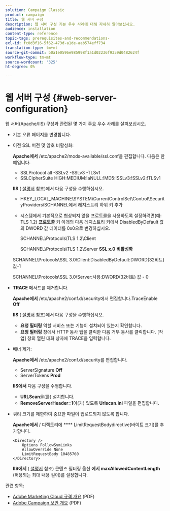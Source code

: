 ```yaml
---
solution: Campaign Classic
product: campaign
title: 웹 서버 구성
description: 웹 서버 구성 기본 우수 사례에 대해 자세히 알아보십시오.
audience: installation
content-type: reference
topic-tags: prerequisites-and-recommendations-
exl-id: fc0d3f16-5f62-473d-a1de-aab574eff734
translation-type: tm+mt
source-git-commit: b0a1e0596e985998f1a1d02236f9359d0482624f
workflow-type: tm+mt
source-wordcount: '325'
ht-degree: 0%

---
```


# 웹 서버 구성 {#web-server-configuration}

웹 서버(Apache/IIS) 구성과 관련된 몇 가지 주요 우수 사례를 살펴보십시오.

* 기본 오류 페이지를 변경합니다.

* 이전 SSL 버전 및 암호 비활성화:

   **Apache에서** /etc/apache2/mods-available/ssl.conf을 편집합니다. 다음은 한 예입니다.

   * SSLProtocol all -SSLv2 -SSLv3 -TLSv1
   * SSLCipherSuite HIGH:MEDIUM:!aNULL:!MD5:!SSLv3:!SSLv2:!TLSv1

   **IIS** ( [설명서](https://support.microsoft.com/en-us/kb/245030) 참조)에서 다음 구성을 수행하십시오.

   * HKEY_LOCAL_MACHINE\SYSTEM\CurrentControlSet\Control\SecurityProviders\SCHANNEL에서 레지스트리 하위 키 추가
   * 시스템에서 기본적으로 협상되지 않을 프로토콜을 사용하도록 설정하려면(예: TLS 1.2) **프로토콜** 키 아래의 다음 레지스트리 키에서 DisabledByDefault 값의 DWORD 값 데이터를 0x0으로 변경하십시오.

      SCHANNEL\Protocols\TLS 1.2\Client

      SCHANNEL\Protocols\TLS 1.2\Server
   **SSL x.0 비활성화**

   SCHANNEL\Protocols\SSL 3.0\Client:DisabledByDefault:DWORD(32비트) 값-1

   SCHANNEL\Protocols\SSL 3.0\Server:사용:DWORD(32비트) 값 - 0

* **TRACE** 메서드를 제거합니다.

   **Apache에서** /etc/apache2/conf.d/security에서 편집합니다.TraceEnable  **Off**

   **IIS** ( [설명서](https://www.iis.net/configreference/system.webserver/security/requestfiltering/verbs) 참조)에서 다음 구성을 수행하십시오.

   * **요청 필터링** 역할 서비스 또는 기능이 설치되어 있는지 확인합니다.
   * **요청 필터링** 창에서 HTTP 동사 탭을 클릭한 다음 거부 동사를 클릭합니다. [작업] 창의 열린 대화 상자에 TRACE을 입력합니다.

* 배너 제거:

   **Apache에서** /etc/apache2/conf.d/security를 편집합니다.

   * ServerSignature **Off**
   * ServerTokens **Prod**

   **IIS에서** 다음 구성을 수행합니다.

   * **URLScan**&#x200B;을(를) 설치합니다.
   * **RemoveServerHeader=1**&#x200B;이(가) 있도록 **Urlscan.ini** 파일을 편집합니다.


* 쿼리 크기를 제한하여 중요한 파일이 업로드되지 않도록 합니다.

   **Apache에서** / 디렉토리에  **** LimitRequestBodydirective(바이트 크기)를 추가합니다.

   ```
   <Directory />
       Options FollowSymLinks
       AllowOverride None
       LimitRequestBody 10485760
   </Directory>
   ```

   **IIS에서** ( [설명서](http://www.iis.net/configreference/system.webserver/security/requestfiltering/requestlimits) 참조) 콘텐츠 필터링 옵션 **에서 maxAllowedContentLength** (허용되는 최대 내용 길이)를 설정합니다.

관련 항목:

* [Adobe Marketing Cloud 규격 개요](https://marketing.adobe.com/resources/help/en_US/xref/Adobe-Marketing-Cloud-Privacy-and-Security-Overview.pdf) (PDF)
* [Adobe Campaign 보안 개요](https://wwwimages.adobe.com/content/dam/acom/en/marketing-cloud/campaign/pdfs/54658.en.campaign.wp.adb-security.pdf) (PDF)
